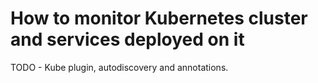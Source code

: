 # How to monitor Kubernetes cluster and services deployed on it

TODO - Kube plugin, autodiscovery and annotations.